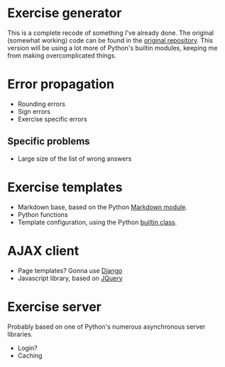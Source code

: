 # Exercise generator

This is a complete recode of something I've already done.
The original (somewhat working) code can be found in the
[original repository][github].
This version will be using a lot more of Python's builtin modules,
keeping me from making overcomplicated things.

[github]: http://github.com/ejetzer/cloningwebwork-old

# Error propagation

* Rounding errors
* Sign errors
* Exercise specific errors

## Specific problems

* Large size of the list of wrong answers

# Exercise templates

* Markdown base, based on the Python [Markdown module][md].
* Python functions
* Template configuration, using the Python [builtin class][temp].

[md]: https://pypi.python.org/pypi/Markdown
[temp]: https://docs.python.org/2/library/string.html#template-strings

# AJAX client

* Page templates? Gonna use [Django][django]
* Javascript library, based on [JQuery][jq]

[django]: https://www.djangoproject.com/
[jq]: http://jquery.org

# Exercise server

Probably based on one of Python's numerous asynchronous server libraries.

* Login?
* Caching
